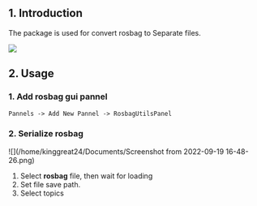 ## 1. Introduction

The package is used for convert rosbag to Separate files. 

![](/home/kinggreat24/rviz_screenshot_2022_09_19-16_05_23.png)



## 2. Usage

### 1. Add rosbag gui pannel

```
Pannels -> Add New Pannel -> RosbagUtilsPanel
```

### 2. Serialize rosbag

![](/home/kinggreat24/Documents/Screenshot from 2022-09-19 16-48-26.png)

1. Select **rosbag** file, then wait for loading
2. Set file save path.
3. Select topics